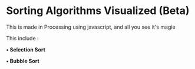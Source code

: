 # Sorting Algorithms Visualized (Beta)

This is made in Processing using javascript, and all you see it's magie

This include : 

 **• Selection Sort**

  **• Bubble Sort**